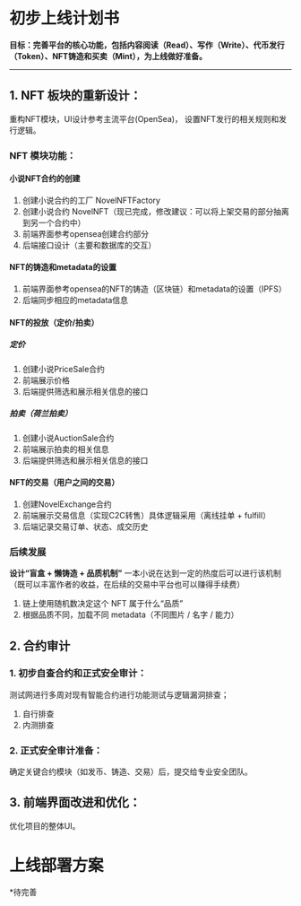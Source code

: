 # **初步上线计划书**

**目标：完善平台的核心功能，包括内容阅读（Read）、写作（Write）、代币发行（Token）、NFT铸造和买卖（Mint），为上线做好准备。**

------

## 1. NFT 板块的重新设计：

重构NFT模块，UI设计参考主流平台(OpenSea)， 设置NFT发行的相关规则和发行逻辑。

### NFT 模块功能：
#### 小说NFT合约的创建
1. 创建小说合约的工厂 NovelNFTFactory
2. 创建小说合约 NovelNFT（现已完成，修改建议：可以将上架交易的部分抽离到另一个合约中）
3. 前端界面参考opensea创建合约部分
4. 后端接口设计（主要和数据库的交互）

#### NFT的铸造和metadata的设置
1. 前端界面参考opensea的NFT的铸造（区块链）和metadata的设置（IPFS）
2. 后端同步相应的metadata信息

#### NFT的投放（定价/拍卖）
##### 定价
1. 创建小说PriceSale合约
2. 前端展示价格
3. 后端提供筛选和展示相关信息的接口

##### 拍卖（荷兰拍卖）
1. 创建小说AuctionSale合约
2. 前端展示拍卖的相关信息
3. 后端提供筛选和展示相关信息的接口

#### NFT的交易（用户之间的交易）
1. 创建NovelExchange合约
2. 前端展示交易信息（实现C2C转售）具体逻辑采用（离线挂单 + fulfill）
3. 后端记录交易订单、状态、成交历史

### 后续发展
**设计“盲盒 + 懒铸造 + 品质机制”**
一本小说在达到一定的热度后可以进行该机制（既可以丰富作者的收益，在后续的交易中平台也可以赚得手续费）
1. 链上使用随机数决定这个 NFT 属于什么“品质”
2. 根据品质不同，加载不同 metadata（不同图片 / 名字 / 能力）

## 2. 合约审计

### 1. 初步自查合约和正式安全审计：

测试网进行多周对现有智能合约进行功能测试与逻辑漏洞排查；
1. 自行排查
2. 内测排查

### 2. 正式安全审计准备：

  确定关键合约模块（如发币、铸造、交易）后，提交给专业安全团队。

## 3. 前端界面改进和优化：

优化项目的整体UI。

# 上线部署方案
*待完善
